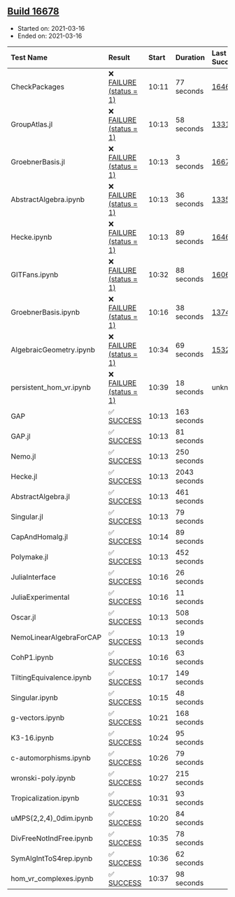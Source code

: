 ## [Build 16678](https://oscarci.mathematik.uni-kl.de/job/oscar/16678/)

* Started on: 2021-03-16
* Ended on: 2021-03-16

| Test Name    | Result | Start | Duration | Last Success | First Failure |
|:-------------|:-------|:------|:---------|:-------------|:--------------|
| CheckPackages | ❌ [FAILURE (status = 1)](https://oscarci.mathematik.uni-kl.de/job/oscar/16678/artifact/logs/build-16678/CheckPackages.log) | 10:11 | 77 seconds | [16463](https://oscarci.mathematik.uni-kl.de/job/oscar/16463/) | [16464](https://oscarci.mathematik.uni-kl.de/job/oscar/16464/) |
| GroupAtlas.jl | ❌ [FAILURE (status = 1)](https://oscarci.mathematik.uni-kl.de/job/oscar/16678/artifact/logs/build-16678/GroupAtlas.jl.log) | 10:13 | 58 seconds | [13311](https://oscarci.mathematik.uni-kl.de/job/oscar/13311/) | [13312](https://oscarci.mathematik.uni-kl.de/job/oscar/13312/) |
| GroebnerBasis.jl | ❌ [FAILURE (status = 1)](https://oscarci.mathematik.uni-kl.de/job/oscar/16678/artifact/logs/build-16678/GroebnerBasis.jl.log) | 10:13 | 3 seconds | [16676](https://oscarci.mathematik.uni-kl.de/job/oscar/16676/) | [16677](https://oscarci.mathematik.uni-kl.de/job/oscar/16677/) |
| AbstractAlgebra.ipynb | ❌ [FAILURE (status = 1)](https://oscarci.mathematik.uni-kl.de/job/oscar/16678/artifact/logs/build-16678/AbstractAlgebra.ipynb.log) | 10:13 | 36 seconds | [13355](https://oscarci.mathematik.uni-kl.de/job/oscar/13355/) | [13356](https://oscarci.mathematik.uni-kl.de/job/oscar/13356/) |
| Hecke.ipynb | ❌ [FAILURE (status = 1)](https://oscarci.mathematik.uni-kl.de/job/oscar/16678/artifact/logs/build-16678/Hecke.ipynb.log) | 10:13 | 89 seconds | [16463](https://oscarci.mathematik.uni-kl.de/job/oscar/16463/) | [16464](https://oscarci.mathematik.uni-kl.de/job/oscar/16464/) |
| GITFans.ipynb | ❌ [FAILURE (status = 1)](https://oscarci.mathematik.uni-kl.de/job/oscar/16678/artifact/logs/build-16678/GITFans.ipynb.log) | 10:32 | 88 seconds | [16068](https://oscarci.mathematik.uni-kl.de/job/oscar/16068/) | [16069](https://oscarci.mathematik.uni-kl.de/job/oscar/16069/) |
| GroebnerBasis.ipynb | ❌ [FAILURE (status = 1)](https://oscarci.mathematik.uni-kl.de/job/oscar/16678/artifact/logs/build-16678/GroebnerBasis.ipynb.log) | 10:16 | 38 seconds | [13748](https://oscarci.mathematik.uni-kl.de/job/oscar/13748/) | [13749](https://oscarci.mathematik.uni-kl.de/job/oscar/13749/) |
| AlgebraicGeometry.ipynb | ❌ [FAILURE (status = 1)](https://oscarci.mathematik.uni-kl.de/job/oscar/16678/artifact/logs/build-16678/AlgebraicGeometry.ipynb.log) | 10:34 | 69 seconds | [15322](https://oscarci.mathematik.uni-kl.de/job/oscar/15322/) | [15323](https://oscarci.mathematik.uni-kl.de/job/oscar/15323/) |
| persistent_hom_vr.ipynb | ❌ [FAILURE (status = 1)](https://oscarci.mathematik.uni-kl.de/job/oscar/16678/artifact/logs/build-16678/persistent_hom_vr.ipynb.log) | 10:39 | 18 seconds | unknown | unknown |
| GAP | ✅ [SUCCESS](https://oscarci.mathematik.uni-kl.de/job/oscar/16678/artifact/logs/build-16678/GAP.log) | 10:13 | 163 seconds |  |  |
| GAP.jl | ✅ [SUCCESS](https://oscarci.mathematik.uni-kl.de/job/oscar/16678/artifact/logs/build-16678/GAP.jl.log) | 10:13 | 81 seconds |  |  |
| Nemo.jl | ✅ [SUCCESS](https://oscarci.mathematik.uni-kl.de/job/oscar/16678/artifact/logs/build-16678/Nemo.jl.log) | 10:13 | 250 seconds |  |  |
| Hecke.jl | ✅ [SUCCESS](https://oscarci.mathematik.uni-kl.de/job/oscar/16678/artifact/logs/build-16678/Hecke.jl.log) | 10:13 | 2043 seconds |  |  |
| AbstractAlgebra.jl | ✅ [SUCCESS](https://oscarci.mathematik.uni-kl.de/job/oscar/16678/artifact/logs/build-16678/AbstractAlgebra.jl.log) | 10:13 | 461 seconds |  |  |
| Singular.jl | ✅ [SUCCESS](https://oscarci.mathematik.uni-kl.de/job/oscar/16678/artifact/logs/build-16678/Singular.jl.log) | 10:13 | 79 seconds |  |  |
| CapAndHomalg.jl | ✅ [SUCCESS](https://oscarci.mathematik.uni-kl.de/job/oscar/16678/artifact/logs/build-16678/CapAndHomalg.jl.log) | 10:14 | 89 seconds |  |  |
| Polymake.jl | ✅ [SUCCESS](https://oscarci.mathematik.uni-kl.de/job/oscar/16678/artifact/logs/build-16678/Polymake.jl.log) | 10:13 | 452 seconds |  |  |
| JuliaInterface | ✅ [SUCCESS](https://oscarci.mathematik.uni-kl.de/job/oscar/16678/artifact/logs/build-16678/JuliaInterface.log) | 10:16 | 26 seconds |  |  |
| JuliaExperimental | ✅ [SUCCESS](https://oscarci.mathematik.uni-kl.de/job/oscar/16678/artifact/logs/build-16678/JuliaExperimental.log) | 10:16 | 11 seconds |  |  |
| Oscar.jl | ✅ [SUCCESS](https://oscarci.mathematik.uni-kl.de/job/oscar/16678/artifact/logs/build-16678/Oscar.jl.log) | 10:13 | 508 seconds |  |  |
| NemoLinearAlgebraForCAP | ✅ [SUCCESS](https://oscarci.mathematik.uni-kl.de/job/oscar/16678/artifact/logs/build-16678/NemoLinearAlgebraForCAP.log) | 10:13 | 19 seconds |  |  |
| CohP1.ipynb | ✅ [SUCCESS](https://oscarci.mathematik.uni-kl.de/job/oscar/16678/artifact/logs/build-16678/CohP1.ipynb.log) | 10:16 | 63 seconds |  |  |
| TiltingEquivalence.ipynb | ✅ [SUCCESS](https://oscarci.mathematik.uni-kl.de/job/oscar/16678/artifact/logs/build-16678/TiltingEquivalence.ipynb.log) | 10:17 | 149 seconds |  |  |
| Singular.ipynb | ✅ [SUCCESS](https://oscarci.mathematik.uni-kl.de/job/oscar/16678/artifact/logs/build-16678/Singular.ipynb.log) | 10:15 | 48 seconds |  |  |
| g-vectors.ipynb | ✅ [SUCCESS](https://oscarci.mathematik.uni-kl.de/job/oscar/16678/artifact/logs/build-16678/g-vectors.ipynb.log) | 10:21 | 168 seconds |  |  |
| K3-16.ipynb | ✅ [SUCCESS](https://oscarci.mathematik.uni-kl.de/job/oscar/16678/artifact/logs/build-16678/K3-16.ipynb.log) | 10:24 | 95 seconds |  |  |
| c-automorphisms.ipynb | ✅ [SUCCESS](https://oscarci.mathematik.uni-kl.de/job/oscar/16678/artifact/logs/build-16678/c-automorphisms.ipynb.log) | 10:26 | 79 seconds |  |  |
| wronski-poly.ipynb | ✅ [SUCCESS](https://oscarci.mathematik.uni-kl.de/job/oscar/16678/artifact/logs/build-16678/wronski-poly.ipynb.log) | 10:27 | 215 seconds |  |  |
| Tropicalization.ipynb | ✅ [SUCCESS](https://oscarci.mathematik.uni-kl.de/job/oscar/16678/artifact/logs/build-16678/Tropicalization.ipynb.log) | 10:31 | 93 seconds |  |  |
| uMPS(2,2,4)_0dim.ipynb | ✅ [SUCCESS](https://oscarci.mathematik.uni-kl.de/job/oscar/16678/artifact/logs/build-16678/uMPS-2-2-4-_0dim.ipynb.log) | 10:20 | 84 seconds |  |  |
| DivFreeNotIndFree.ipynb | ✅ [SUCCESS](https://oscarci.mathematik.uni-kl.de/job/oscar/16678/artifact/logs/build-16678/DivFreeNotIndFree.ipynb.log) | 10:35 | 78 seconds |  |  |
| SymAlgIntToS4rep.ipynb | ✅ [SUCCESS](https://oscarci.mathematik.uni-kl.de/job/oscar/16678/artifact/logs/build-16678/SymAlgIntToS4rep.ipynb.log) | 10:36 | 62 seconds |  |  |
| hom_vr_complexes.ipynb | ✅ [SUCCESS](https://oscarci.mathematik.uni-kl.de/job/oscar/16678/artifact/logs/build-16678/hom_vr_complexes.ipynb.log) | 10:37 | 98 seconds |  |  |
